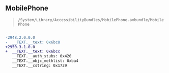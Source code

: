 ## MobilePhone

> `/System/Library/AccessibilityBundles/MobilePhone.axbundle/MobilePhone`

```diff

-2948.2.0.0.0
-  __TEXT.__text: 0x6bc8
+2950.3.1.0.0
+  __TEXT.__text: 0x6bcc
   __TEXT.__auth_stubs: 0x420
   __TEXT.__objc_methlist: 0xba4
   __TEXT.__cstring: 0x1729

```
